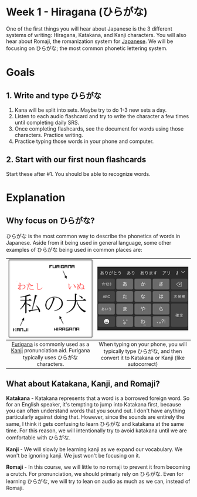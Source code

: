 # Week 1 - Hiragana (ひらがな)

One of the first things you will hear about Japanese is the 3 different systems of writing: Hiragana, Katakana, and Kanji characters. You will also hear about Romaji, the romanization system for [Japanese](https://en.wikipedia.org/wiki/Romanization_of_Japanese). We will be focusing on ひらがな; the most common phonetic lettering system. 

# Goals

## 1. Write and type ひらがな

1. Kana will be split into sets. Maybe try to do 1-3 new sets a day.
2. Listen to each audio flashcard and try to write the character a few times until completing daily SRS.
3. Once completing flashcards, see the document for words using those characters. Practice writing.
4. Practice typing those words in your phone and computer.

## 2. Start with our first noun flashcards

Start these after #1. You should be able to recognize words.

# Explanation

## Why focus on ひらがな?

ひらがな is the most common way to describe the phonetics of words in Japanese. Aside from it being used in general language, some other examples of ひらがな being used in common places are:

<div align="center">

|![furigana](./assets/hiragana-kanji-furigana.png)|![keyboard](./assets/japanese-keyboard.png)|
|:-:|:-:|
|[Furigana](https://en.wikipedia.org/wiki/Furigana) is commonly used as a [Kanji](https://en.wikipedia.org/wiki/Kanji) pronunciation aid. Furigana typically uses ひらがな characters.|When typing on your phone, you will typically type ひらがな, and then convert it to Katakana or Kanji (like autocorrect)|

</div>

## What about Katakana, Kanji, and Romaji?

**Katakana** - Katakana represents that a word is a borrowed foreign word. So for an English speaker, it's tempting to jump into Katakana first, because you can often understand words that you sound out. I don't have anything particularly against doing that. However, since the sounds are entirely the same, I think it gets confusing to learn ひらがな and katakana at the same time. For this reason, we will intentionally try to avoid katakana until we are comfortable with ひらがな.

**Kanji** - We will slowly be learning kanji as we expand our vocabulary. We won't be ignoring kanji. We just won't be focusing on it.

**Romaji** - In this course, we will little to no romaji to prevent it from becoming a crutch. For pronunciation, we should primarly rely on ひらがな. Even for learning ひらがな, we will try to lean on audio as much as we can, instead of Romaji.
